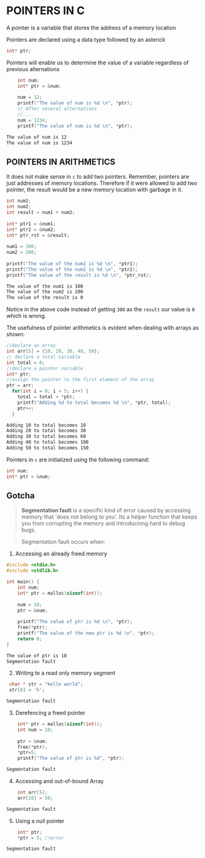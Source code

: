# POINTERS IN C

A pointer is a variable that stores the address of a memory location

Pointers are declared using a data type followed by an asterick
```c
int* ptr;
```
Pointers will enable us to determine the value of a variable regardless of previous alternations
```c
    int num;
    int* ptr = &num;
    
    num = 12;
    printf("The value of num is %d \n", *ptr);
    // After several alternations
    //...
    num = 1234;
    printf("The value of num is %d \n", *ptr);
```
```bash
The value of num is 12 
The value of num is 1234 
```
## POINTERS IN ARITHMETICS
It does not make sense in `c` to add two pointers. Remember, pointers are just addresses of memory locations. Therefore if it were allowed to add two pointer, the result would be a new memory location with garbage in it.
```c
int num1;
int num2;
int result = num1 + num2;
    
int* ptr1 = &num1;
int* ptr2 = &num2;
int* ptr_rst = &result;
    
num1 = 100;
num2 = 200;
    
printf("The value of the num1 is %d \n", *ptr1); 
printf("The value of the num2 is %d \n", *ptr2); 
printf("The value of the result is %d \n", *ptr_rst);  
```
```bash
The value of the num1 is 100 
The value of the num2 is 200 
The value of the result is 0 
```
Notice in the above code instead of getting `300` as the `result` our value is `0` which is wrong.

The usefulness of pointer arithmetics is evident when dealing with arrays as shown:
```c
//declare an array
int arr[5] = {10, 20, 30, 40, 50};
// declare a total variable
int total = 0;
//declare a pointer variable
int* ptr;
//assign the pointer to the first element of the array
ptr = arr;
  for(int i = 0; i < 5; i++) {
    total = total + *ptr;
    printf("Adding %d to total becomes %d \n", *ptr, total);
    ptr++;
  }
```
```bash
Adding 10 to total becomes 10 
Adding 20 to total becomes 30 
Adding 30 to total becomes 60 
Adding 40 to total becomes 100 
Adding 50 to total becomes 150 
```

Pointers in `c` are initialized using the following command:
```c
int num;
int* ptr = &num;
```
## Gotcha

> **Segmentation fault** is a specific kind of error caused by accessing memory that 'does not belong to you'. Its a helper function that keeps you from corrupting the memory and introducinng hard to debug bugs.

> Segmentation fault occurs when:
1. Accessing an already freed memory
```c
#include <stdio.h>
#include <stdlib.h>

int main() {
    int num;
    int* ptr = malloc(sizeof(int));
    
    num = 10;
    ptr = &num;
    
    printf("The value of ptr is %d \n", *ptr);
    free(*ptr);
    printf("The value of the new ptr is %d \n", *ptr);
    return 0;
}
```
```bash
The value of ptr is 10 
Segmentation fault
```

2. Writing to a read only memory segment

```c
 char * str = "kello world";
 str[0] = 'h'; 
```
```bash
Segmentation fault
```

3. Derefencing a freed pointer

```c
    int* ptr = malloc(sizeof(int));
    int num = 10;
    
    ptr = &num;
    free(*ptr);
    *ptr=5;
    printf("The value of ptr is %d", *ptr); 
```
```bash
Segmentation fault
```
4. Accessing and out-of-bound Array
```c
    int arr[5];
    arr[10] = 50;
```
```bash
Segmentation fault
```
5. Using a null pointer
```c
    int* ptr;
    *ptr = 5; //error
```
```bash
Segmentation fault
```
